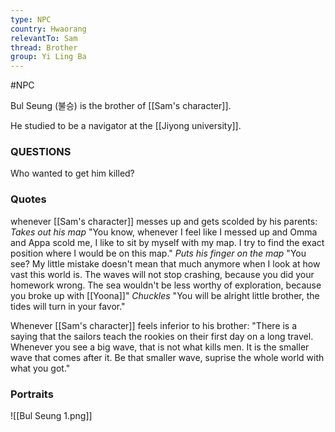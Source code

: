 ```yaml
---
type: NPC
country: Hwaorang
relevantTo: Sam
thread: Brother
group: Yi Ling Ba
---
```


#NPC

Bul Seung (불승) is the brother of [[Sam's character]]. 

He studied to be a navigator at the [[Jiyong university]]. 



### QUESTIONS
Who wanted to get him killed?

### Quotes

whenever [[Sam's character]] messes up and gets scolded by his parents:
_Takes out his map_ 
"You know, whenever I feel like I messed up and Omma and Appa scold me, I like to sit by myself with my map. I try to find the exact position where I would be on this map." _Puts his finger on the map_ "You see? My little mistake doesn't mean that much anymore when I look at how vast this world is. The waves will not stop crashing, because you did your homework wrong. The sea wouldn't be less worthy of exploration, because you broke up with [[Yoona]]" _Chuckles_ "You will be alright little brother, the tides will turn in your favor."

Whenever [[Sam's character]] feels inferior to his brother:
"There is a saying that the sailors teach the rookies on their first day on a long travel. Whenever you see a big wave, that is not what kills men. It is the smaller wave that comes after it. Be that smaller wave, suprise the whole world with what you got."


### Portraits 
![[Bul Seung 1.png]]